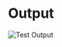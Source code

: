 # Output
![Test Output](https://user-images.githubusercontent.com/82267073/115015611-8adc9f00-9ed1-11eb-84f0-f8741001ebf1.png)
